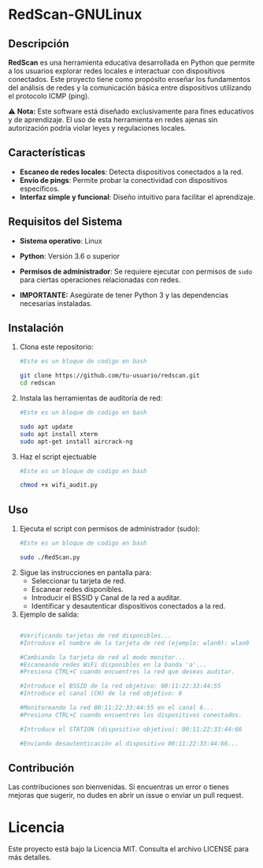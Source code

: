 # RedScan-GNULinux

## Descripción  
**RedScan** es una herramienta educativa desarrollada en Python que permite a los usuarios explorar redes locales e interactuar con dispositivos conectados. Este proyecto tiene como propósito enseñar los fundamentos del análisis de redes y la comunicación básica entre dispositivos utilizando el protocolo ICMP (ping).  

⚠️ **Nota:** Este software está diseñado exclusivamente para fines educativos y de aprendizaje. El uso de esta herramienta en redes ajenas sin autorización podría violar leyes y regulaciones locales.  

## Características  
- **Escaneo de redes locales**: Detecta dispositivos conectados a la red.  
- **Envío de pings**: Permite probar la conectividad con dispositivos específicos.  
- **Interfaz simple y funcional**: Diseño intuitivo para facilitar el aprendizaje.  

## Requisitos del Sistema  
- **Sistema operativo**: Linux  
- **Python**: Versión 3.6 o superior  
- **Permisos de administrador**: Se requiere ejecutar con permisos de `sudo` para ciertas operaciones relacionadas con redes.  

- **IMPORTANTE:** Asegúrate de tener Python 3 y las dependencias necesarias instaladas.
## Instalación  
1. Clona este repositorio:  
    ```bash  
    #Este es un bloque de codigo en bash

    git clone https://github.com/tu-usuario/redscan.git  
    cd redscan  
    ```
2. Instala las herramientas de auditoría de red:
    ```bash
    #Este es un bloque de codigo en bash

    sudo apt update
    sudo apt install xterm
    sudo apt-get install aircrack-ng
    ```
3. Haz el script ejectuable
    ```bash
    #Este es un bloque de codigo en bash

    chmod +x wifi_audit.py
    ```

## Uso

1. Ejecuta el script con permisos de administrador (sudo):  
    ```bash  
    #Este es un bloque de codigo en bash

    sudo ./RedScan.py
    ```
2. Sigue las instrucciones en pantalla para:
    - Seleccionar tu tarjeta de red.
    - Escanear redes disponibles.
    - Introducir el BSSID y Canal de la red a auditar.
    - Identificar y desautenticar dispositivos conectados a la red.
3. Ejemplo de salida:
    ```bash

    #Verificando tarjetas de red disponibles...
    #Introduce el nombre de la tarjeta de red (ejemplo: wlan0): wlan0

    #Cambiando la tarjeta de red al modo monitor...
    #Escaneando redes WiFi disponibles en la banda 'a'...
    #Presiona CTRL+C cuando encuentres la red que deseas auditar.

    #Introduce el BSSID de la red objetivo: 00:11:22:33:44:55
    #Introduce el canal (CH) de la red objetivo: 6

    #Monitoreando la red 00:11:22:33:44:55 en el canal 6...
    #Presiona CTRL+C cuando encuentres los dispositivos conectados.

    #Introduce el STATION (dispositivo objetivo): 00:11:22:33:44:66

    #Enviando desautenticación al dispositivo 00:11:22:33:44:66...

    ```

## Contribución

Las contribuciones son bienvenidas. Si encuentras un error o tienes mejoras que sugerir, no dudes en abrir un issue o enviar un pull request.

# Licencia
Este proyecto está bajo la Licencia MIT. Consulta el archivo LICENSE para más detalles.

